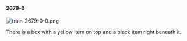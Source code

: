 #### 2679-0
![train-2679-0-0.png](https://github.com/lil-lab/nlvr/raw/master/nlvr/train/images/28/train-2679-0-0.png "train-2679-0-0.png")

There is a box with a yellow item on top and a black item right beneath it.
